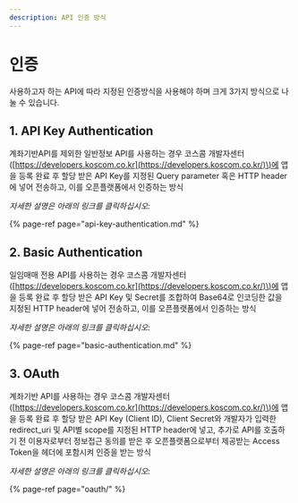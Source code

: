 ```yaml
---
description: API 인증 방식
---
```


# 인증

사용하고자 하는 API에 따라 지정된 인증방식을 사용해야 하며 크게 3가지 방식으로 나눌 수 있습니다.

## 1. API Key Authentication

계좌기반API를 제외한 일반정보 API를 사용하는 경우 코스콤 개발자센터 \([https://developers.koscom.co.kr](https://developers.koscom.co.kr/)\)에 앱을 등록 완료 후 할당 받은 API Key를 지정된 Query parameter 혹은 HTTP header에 넣어 전송하고, 이를 오픈플랫폼에서 인증하는 방식

_자세한 설명은 아래의 링크를 클릭하십시오:_

{% page-ref page="api-key-authentication.md" %}

## 2. Basic Authentication

일임매매 전용 API를 사용하는 경우 코스콤 개발자센터 \([https://developers.koscom.co.kr](https://developers.koscom.co.kr/)\)에 앱을 등록 완료 후 할당 받은 API Key 및 Secret를 조합하여 Base64로 인코딩한 값을 지정된 HTTP header에 넣어 전송하고, 이를 오픈플랫폼에서 인증하는 방식

_자세한 설명은 아래의 링크를 클릭하십시오:_

{% page-ref page="basic-authentication.md" %}

## 3. OAuth

계좌기반 API를 사용하는 경우 코스콤 개발자센터 \([https://developers.koscom.co.kr](https://developers.koscom.co.kr/)\)에 앱을 등록 완료 후 할당 받은 API Key \(Client ID\), Client Secret와 개발자가 입력한 redirect\_uri 및 API별 scope를 지정된 HTTP header에 넣고, 추가로 API를 호출하기 전 이용자로부터 정보접근 동의를 받은 후 오픈플랫폼으로부터 제공받는 Access Token을 헤더에 포함시켜 인증을 받는 방식 

_자세한 설명은 아래의 링크를 클릭하십시오:_

{% page-ref page="oauth/" %}



